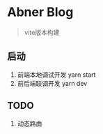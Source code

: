 # Abner Blog

> vite版本构建

## 启动

1. 前端本地调试开发
    yarn start
2. 前后端联调开发
    yarn dev

## TODO
1. 动态路由